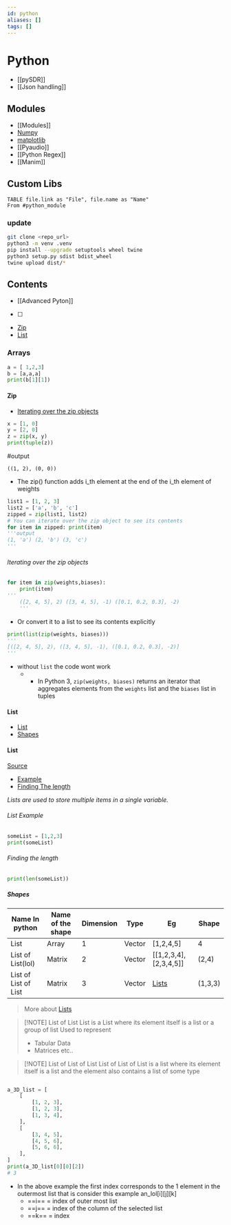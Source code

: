 ```yaml
---
id: python
aliases: []
tags: []
---
```


# Python
- [[pySDR]]
- [[Json handling]]
## Modules

- [[Modules]]
- [Numpy](numpy.md)
- [matplotlib](./matplotlib.md)
- [[Pyaudio]]
- [[Python Regex]]
- [[Manim]]
## Custom Libs
```dataview 
TABLE file.link as "File", file.name as "Name"
From #python_module 
```



### update
```bash
git clone <repo_url>
python3 -m venv .venv
pip install --upgrade setuptools wheel twine
python3 setup.py sdist bdist_wheel
twine upload dist/*
```


## Contents
 - [[Advanced Pyton]]
- [ ]
- [Zip](#zip)
- [List](#list)

### Arrays

```python 
a = [ 1,2,3]
b = [a,a,a]
print(b[1][1])
```
#### Zip

- [Iterating over the zip objects](#iterating%20over%20the%20zip%20objects)

```python
x = [1, 0]
y = [2, 0]
z = zip(x, y)
print(tuple(z))
```

#output

```
((1, 2), (0, 0))
```

- The zip() function adds i_th element at the end of the i_th element of weights

```python
list1 = [1, 2, 3]
list2 = ['a', 'b', 'c']
zipped = zip(list1, list2)
# You can iterate over the zip object to see its contents
for item in zipped: print(item)
'''output
(1, 'a') (2, 'b') (3, 'c')
'''
```

###### Iterating over the zip objects

```python
for item in zip(weights,biases):
	print(item)
'''
	([2, 4, 5], 2) ([3, 4, 5], -1) ([0.1, 0.2, 0.3], -2)
	'''
```

- Or convert it to a list to see its contents explicitly

```python
print(list(zip(weights, biases)))
'''
[([2, 4, 5], 2), ([3, 4, 5], -1), ([0.1, 0.2, 0.3], -2)]
'''

```

- without `list` the code wont work
  - - In Python 3, `zip(weights, biases)` returns an iterator that aggregates elements from the `weights` list and the `biases` list in tuples

#### List

- [List](#list)
- [Shapes](#shapes)

#### List

[Source](https://www.w3schools.com/python/python_lists.asp)

- [Example](#list%20example)
- [Finding The length](#finding%20the%20length)

_Lists are used to store multiple items in a single variable._

###### List Example

```python
someList = [1,2,3]
print(someList)
```

###### Finding the length

```python
print(len(someList))
```

##### Shapes

| Name In python       | Name of the shape | Dimension | Type   | Eg                      | Shape   |
| -------------------- | ----------------- | --------- | ------ | ----------------------- | ------- |
| List                 | Array             | 1         | Vector | [1,2,4,5]               | 4       |
| List of List(lol)    | Matrix            | 2         | Vector | \[[1,2,3,4],[2,3,4,5\]] | (2,4)   |
| List of List of List | Matrix            | 3         | Vector | [Lists](python.md#list) | (1,3,3) |

> More about [Lists](python.md#list)

> [!NOTE] List of List
> List is a List where its element itself is a list or a group of list
> Used to represent
>
> - Tabular Data
> - Matrices etc..

> [!NOTE] List of List of List
> List of List of List is a list where its element itself is a list and the element also contains a list of some type

```python

a_3D_list = [
    [
        [1, 2, 3],
        [1, 2, 3],
        [1, 3, 4],
    ],
    [
        [3, 4, 5],
        [4, 5, 6],
        [5, 6, 6],
    ],
]
print(a_3D_list[0][0][2])
# 3
```

- In the above example the first index corresponds to the 1 element in the outermost list that is consider this example an_lol\[i]\[j\]\[k]
  - ==i== = index of outer most list
  - ==j== = index of the column of the selected list
  - ==k== = index
